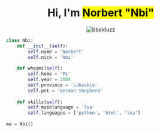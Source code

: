 <h1 align="center">Hi, I'm <mark>Norbert "Nbi"</mark></h1>
<p align="center"> <img src="https://komarev.com/ghpvc/?username=demon981&label=Profile%20views&color=0e75b6&style=flat" alt="bbalduzz" /> </p>

```python
class Nbi:
    def __init__(self):
        self.name = 'Norbert'
        self.nick = 'Nbi'
    
    def whoami(self):
        self.home = 'PL'
        self.year = 2004
        self.province = 'Lubuskie'
        self.pet = 'German Shepherd'
    
    def skills(self):
        self.mainlanguage = 'lua'
        self.languages = ['python', 'html', 'lua']
        
me = Nbi()
```
